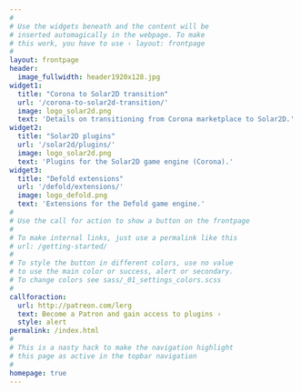 ```yaml
---
#
# Use the widgets beneath and the content will be
# inserted automagically in the webpage. To make
# this work, you have to use › layout: frontpage
#
layout: frontpage
header:
  image_fullwidth: header1920x128.jpg
widget1:
  title: "Corona to Solar2D transition"
  url: '/corona-to-solar2d-transition/'
  image: logo_solar2d.png
  text: 'Details on transitioning from Corona marketplace to Solar2D.'
widget2:
  title: "Solar2D plugins"
  url: '/solar2d/plugins/'
  image: logo_solar2d.png
  text: 'Plugins for the Solar2D game engine (Corona).'
widget3:
  title: "Defold extensions"
  url: '/defold/extensions/'
  image: logo_defold.png
  text: 'Extensions for the Defold game engine.'
#
# Use the call for action to show a button on the frontpage
#
# To make internal links, just use a permalink like this
# url: /getting-started/
#
# To style the button in different colors, use no value
# to use the main color or success, alert or secondary.
# To change colors see sass/_01_settings_colors.scss
#
callforaction:
  url: http://patreon.com/lerg
  text: Become a Patron and gain access to plugins ›
  style: alert
permalink: /index.html
#
# This is a nasty hack to make the navigation highlight
# this page as active in the topbar navigation
#
homepage: true
---
```

